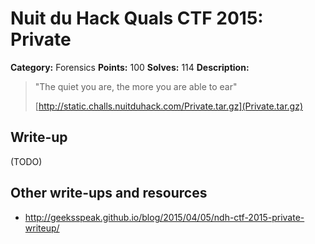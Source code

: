 # Nuit du Hack Quals CTF 2015: Private

**Category:** Forensics
**Points:** 100
**Solves:** 114
**Description:** 

> "The quiet you are, the more you are able to ear"
> 
> [http://static.challs.nuitduhack.com/Private.tar.gz](Private.tar.gz)

## Write-up

(TODO)

## Other write-ups and resources

* <http://geeksspeak.github.io/blog/2015/04/05/ndh-ctf-2015-private-writeup/>